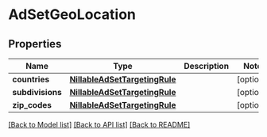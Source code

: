 # AdSetGeoLocation

## Properties
Name | Type | Description | Notes
------------ | ------------- | ------------- | -------------
**countries** | [**NillableAdSetTargetingRule**](NillableAdSetTargetingRule.md) |  | [optional] 
**subdivisions** | [**NillableAdSetTargetingRule**](NillableAdSetTargetingRule.md) |  | [optional] 
**zip_codes** | [**NillableAdSetTargetingRule**](NillableAdSetTargetingRule.md) |  | [optional] 

[[Back to Model list]](../README.md#documentation-for-models) [[Back to API list]](../README.md#documentation-for-api-endpoints) [[Back to README]](../README.md)


